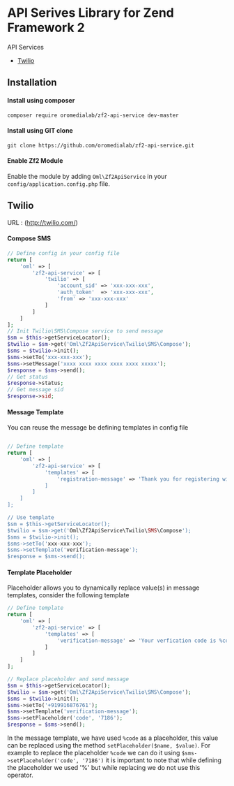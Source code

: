 API Serives Library for Zend Framework 2
=============

API Services
* [Twilio](https://github.com/oromedialab/zf2-api-service#twilio-)

Installation
------------

#### Install using composer
```
composer require oromedialab/zf2-api-service dev-master
```

#### Install using GIT clone
```
git clone https://github.com/oromedialab/zf2-api-service.git
```

#### Enable Zf2 Module
Enable the module by adding `Oml\Zf2ApiService` in your `config/application.config.php` file.

Twilio 
------
URL : (http://twilio.com/)

#### Compose SMS
```php
// Define config in your config file
return [
	'oml' => [
		'zf2-api-service' => [
			'twilio' => [
				'account_sid' => 'xxx-xxx-xxx',
				'auth_token'  => 'xxx-xxx-xxx',
				'from' => 'xxx-xxx-xxx'
			]
		]
	]
];
// Init Twilio\SMS\Compose service to send message
$sm = $this->getServiceLocator();
$twilio = $sm->get('Oml\Zf2ApiService\Twilio\SMS\Compose');
$sms = $twilio->init();
$sms->setTo('xxx-xxx-xxx');
$sms->setMessage('xxxx xxxx xxxx xxxx xxxx xxxxx');
$response = $sms->send();
// Get status
$response->status;
// Get message sid
$response->sid;
```

#### Message Template
You can reuse the message be defining templates in config file
```php

// Define template
return [
	'oml' => [
		'zf2-api-service' => [
			'templates' => [
				'registration-message' => 'Thank you for registering with us, we'll keep you posted with exciting offers'
			]
		]
	]
];

// Use template
$sm = $this->getServiceLocator();
$twilio = $sm->get('Oml\Zf2ApiService\Twilio\SMS\Compose');
$sms = $twilio->init();
$sms->setTo('xxx-xxx-xxx');
$sms->setTemplate('verification-message');
$response = $sms->send();
```

#### Template Placeholder
Placeholder allows you to dynamically replace value(s) in message templates, consider the following template
```php
// Define template
return [
	'oml' => [
		'zf2-api-service' => [
			'templates' => [
				'verification-message' => 'Your verfication code is %code% do not share this code with anyone for security reasons'
			]
		]
	]
];

// Replace placeholder and send message
$sm = $this->getServiceLocator();
$twilio = $sm->get('Oml\Zf2ApiService\Twilio\SMS\Compose');
$sms = $twilio->init();
$sms->setTo('+919916876761');
$sms->setTemplate('verification-message');
$sms->setPlaceholder('code', '7186');
$response = $sms->send();
```

In the message template, we have used `%code` as a placeholder, this value can be replaced using the method `setPlaceholder($name, $value)`. For example to replace the placeholder `%code` we can do it using `$sms->setPlaceholder('code', '7186')` it is important to note that while defining the placeholder we used '%' but while replacing we do not use this operator.
